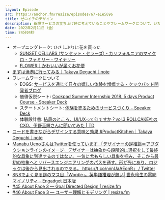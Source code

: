 ```yaml
---
layout: Episode
src: https://anchor.fm/resize/episodes/67-e1e5696
title: ゼロイチのデザイン
description: 新規サービスの立ち上げ時に考えていることやフレームワークについて、いただいたお便りに答える形で話しました。
date: 2022年2月11日（金）
time: 74分04秒
---
```


- オープニングトーク: ひさしぶりに花を買った
  - [SUNSET CELLARS (サンセット・セラーズ) - カリフォルニアのマイクロ・ファミリー・ワイナリー](https://sunsetcellars.jp/)
  - [FLOWER｜かわいいが届くお花便](https://flowr.is/)
- [まずは漁港に行ってみる｜Takaya Deguchi｜note](https://note.com/dex1t/n/nb7b7768d11de)
- フレームワークについて
  - EOGS: [サービスを通じて日々の嬉しい体験を増幅する - クックパッド開発者ブログ](https://techlife.cookpad.com/entry/2015/06/01/135804)
  - 価値仮説シート: [Cookpad Summer Internship 2018, 5 days Product Course - Speaker Deck](https://speakerdeck.com/dex1t/cookpad-summer-internship-2018-5-days-product-course?slide=48)
  - ステートメントシート: [体験を売るためのサービスづくり - Speaker Deck](https://speakerdeck.com/dex1t/ti-yan-womai-rutamefalsesabisudukuri?slide=80)
  - 体験設計書: [結局のところ、UI/UXって何ですか？vol.3 ROLLCAKE社のCXO、伊野亘輝さんに聞いてみた | TD](https://www.td-media.net/interview/what-is-ui-ux-vol-3/)
- [コードを書きながらデザインする意味と効果 #ProductKitchen｜Takaya Deguchi｜note](https://note.com/dex1t/n/n0e96772c2698)
- [Manabu UenoさんはTwitterを使っています 「デザイナーの逆推論＝アブダクションラインのイメージ。デザイナーは抽象から段階的に選択をして最終的な具象に到達するのではない。一気に尤もらしい具象を掴み、そこから最初の抽象へとリバースエンジニアリングのパスを通す。形が先にあり、ロジックは後から見出されるのである。 https://t.co/nnnUaAEonR」 / Twitter](https://twitter.com/manabuueno/status/1150082064609267712)
- [SNSでよく見る謎のマス目「Wordle」。英単語推理が熱い│世永玲生の電網マイノリティ - Engadget 日本版](https://japanese.engadget.com/wordle-070039239.html)
- [#45 About Face 3 — Goal Directed Design | resize.fm](https://resize.fm/ep/45-about-face-3-goal-directed-design)
- [#46 About Face 3 — ユーザー理解とモデリング | resize.fm](https://resize.fm/ep/46-about-face-3-user-research-and-modeling)
